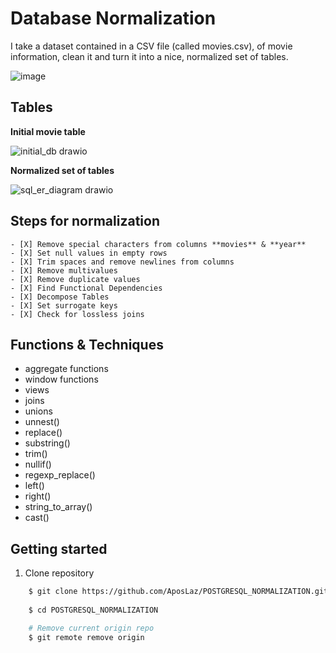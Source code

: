 # Database Normalization

I take a dataset contained in a CSV file (called movies.csv), of movie information, clean it and turn it into a nice, normalized set of tables.

  ![image](https://user-images.githubusercontent.com/39645726/218030973-7557d121-2ec5-42cf-b7e8-13a1692764ae.png) 
   <!-- ![image](https://user-images.githubusercontent.com/39645726/218031099-cadfb0c8-8c4e-4c16-aaf0-95ef98127b37.png) -->

## Tables


**Initial movie table** 

![initial_db drawio](https://user-images.githubusercontent.com/39645726/218034375-2032f153-4eb1-4a82-a740-2a0d0774326b.png)


**Normalized set of tables**

![sql_er_diagram drawio](https://user-images.githubusercontent.com/39645726/218037502-5d7a3e98-4de8-4ded-8a63-1c326b80b762.png)

## Steps for normalization

```[tasklist]
- [X] Remove special characters from columns **movies** & **year**
- [X] Set null values in empty rows
- [X] Trim spaces and remove newlines from columns
- [X] Remove multivalues
- [X] Remove duplicate values
- [X] Find Functional Dependencies
- [X] Decompose Tables
- [X] Set surrogate keys 
- [X] Check for lossless joins
```

## Functions & Techniques 

- aggregate functions
- window functions
- views
- joins
- unions
- unnest()
- replace()
- substring()
- trim()
- nullif()
- regexp_replace()
- left()
- right()
- string_to_array()
- cast()

## Getting started

1. Clone repository	
```bash
	$ git clone https://github.com/AposLaz/POSTGRESQL_NORMALIZATION.git
		
	$ cd POSTGRESQL_NORMALIZATION

	# Remove current origin repo
	$ git remote remove origin  
```
